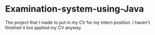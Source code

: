 # Examination-system-using-Java
The project that I made to put in my CV for my intern position. I haven't finished it but applied my CV anyway.
